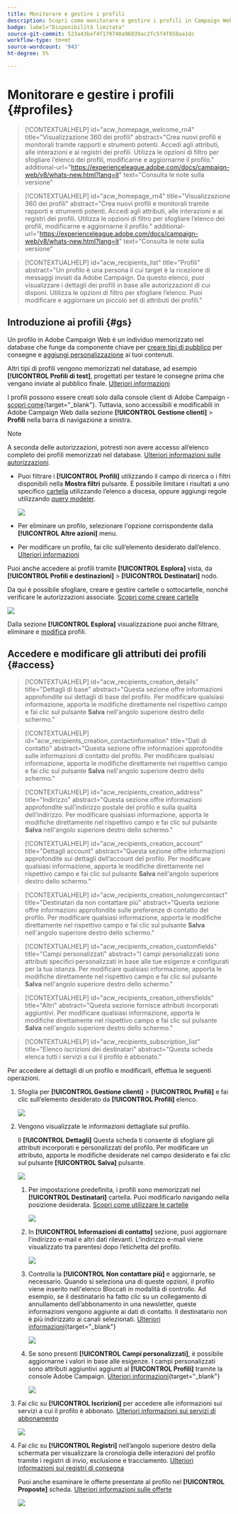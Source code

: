 ```yaml
---
title: Monitorare e gestire i profili
description: Scopri come monitorare e gestire i profili in Campaign Web.
badge: label="Disponibilità limitata"
source-git-commit: 523a43bef4f179740a96039ac2fc5f4f858aa1dc
workflow-type: tm+mt
source-wordcount: '943'
ht-degree: 5%

---
```


# Monitorare e gestire i profili {#profiles}

>[!CONTEXTUALHELP]
>id="acw_homepage_welcome_rn4"
>title="Visualizzazione 360 dei profili"
>abstract="Crea nuovi profili e monitorali tramite rapporti e strumenti potenti. Accedi agli attributi, alle interazioni e ai registri dei profili. Utilizza le opzioni di filtro per sfogliare l’elenco dei profili, modificarne e aggiornarne il profilo."
>additional-url="https://experienceleague.adobe.com/docs/campaign-web/v8/whats-new.html?lang=it" text="Consulta le note sulla versione"

<!--TO REMOVE BELOW-->
>[!CONTEXTUALHELP]
>id="acw_homepage_rn4"
>title="Visualizzazione 360 dei profili"
>abstract="Crea nuovi profili e monitorali tramite rapporti e strumenti potenti. Accedi agli attributi, alle interazioni e ai registri dei profili. Utilizza le opzioni di filtro per sfogliare l’elenco dei profili, modificarne e aggiornarne il profilo."
>additional-url="https://experienceleague.adobe.com/docs/campaign-web/v8/whats-new.html?lang=it" text="Consulta le note sulla versione"

<!--TO REMOVE ABOVE-->


>[!CONTEXTUALHELP]
>id="acw_recipients_list"
>title="Profili"
>abstract="Un profilo è una persona il cui target è la ricezione di messaggi inviati da Adobe Campaign. Da questo elenco, puoi visualizzare i dettagli dei profili in base alle autorizzazioni di cui disponi. Utilizza le opzioni di filtro per sfogliare l’elenco. Puoi modificare e aggiornare un piccolo set di attributi dei profili."

## Introduzione ai profili {#gs}

Un profilo in Adobe Campaign Web è un individuo memorizzato nel database che funge da componente chiave per [creare tipi di pubblico](create-audience.md) per consegne e [aggiungi personalizzazione](../personalization/personalize.md) ai tuoi contenuti.

Altri tipi di profili vengono memorizzati nel database, ad esempio **[!UICONTROL Profili di test]**, progettati per testare le consegne prima che vengano inviate al pubblico finale. [Ulteriori informazioni](test-profiles.md)

I profili possono essere creati solo dalla console client di Adobe Campaign - [scopri come](https://experienceleague.adobe.com/docs/campaign/campaign-v8/audience/add-profiles/create-profiles.html){target="_blank"}. Tuttavia, sono accessibili e modificabili in Adobe Campaign Web dalla sezione **[!UICONTROL Gestione clienti]** > **Profili** nella barra di navigazione a sinistra.

>[!NOTE]
>
>A seconda delle autorizzazioni, potresti non avere accesso all’elenco completo dei profili memorizzati nel database. [Ulteriori informazioni sulle autorizzazioni](../get-started/permissions.md).

* Puoi filtrare i **[!UICONTROL Profili]** utilizzando il campo di ricerca o i filtri disponibili nella **Mostra filtri** pulsante. È possibile limitare i risultati a uno specifico [cartella](../get-started/permissions.md#folders) utilizzando l’elenco a discesa, oppure aggiungi regole utilizzando [query modeler](../query/query-modeler-overview.md).

  ![](assets/profiles-list-filters.png)

* Per eliminare un profilo, selezionare l&#39;opzione corrispondente dalla **[!UICONTROL Altre azioni]** menu.

* Per modificare un profilo, fai clic sull’elemento desiderato dall’elenco. [Ulteriori informazioni](#access)

Puoi anche accedere ai profili tramite **[!UICONTROL Esplora]** vista, da **[!UICONTROL Profili e destinazioni]** > **[!UICONTROL Destinatari]** nodo.

Da qui è possibile sfogliare, creare e gestire cartelle o sottocartelle, nonché verificare le autorizzazioni associate. [Scopri come creare cartelle](../get-started/permissions.md#folders)

![](assets/profiles-explorer-folder.png)

Dalla sezione **[!UICONTROL Esplora]** visualizzazione puoi anche filtrare, eliminare e [modifica](#access) profili.

## Accedere e modificare gli attributi dei profili {#access}

>[!CONTEXTUALHELP]
>id="acw_recipients_creation_details"
>title="Dettagli di base"
>abstract="Questa sezione offre informazioni approfondite sui dettagli di base del profilo. Per modificare qualsiasi informazione, apporta le modifiche direttamente nel rispettivo campo e fai clic sul pulsante **Salva** nell&#39;angolo superiore destro dello schermo."

>[!CONTEXTUALHELP]
>id="acw_recipients_creation_contactinformation"
>title="Dati di contatto"
>abstract="Questa sezione offre informazioni approfondite sulle informazioni di contatto del profilo. Per modificare qualsiasi informazione, apporta le modifiche direttamente nel rispettivo campo e fai clic sul pulsante **Salva** nell&#39;angolo superiore destro dello schermo."

>[!CONTEXTUALHELP]
>id="acw_recipients_creation_address"
>title="Indirizzo"
>abstract="Questa sezione offre informazioni approfondite sull’indirizzo postale del profilo e sulla qualità dell’indirizzo. Per modificare qualsiasi informazione, apporta le modifiche direttamente nel rispettivo campo e fai clic sul pulsante **Salva** nell&#39;angolo superiore destro dello schermo."

>[!CONTEXTUALHELP]
>id="acw_recipients_creation_account"
>title="Dettagli account"
>abstract="Questa sezione offre informazioni approfondite sui dettagli dell’account del profilo. Per modificare qualsiasi informazione, apporta le modifiche direttamente nel rispettivo campo e fai clic sul pulsante **Salva** nell&#39;angolo superiore destro dello schermo."

>[!CONTEXTUALHELP]
>id="acw_recipients_creation_nolongercontact"
>title="Destinatari da non contattare più"
>abstract="Questa sezione offre informazioni approfondite sulle preferenze di contatto del profilo. Per modificare qualsiasi informazione, apporta le modifiche direttamente nel rispettivo campo e fai clic sul pulsante **Salva** nell&#39;angolo superiore destro dello schermo."

>[!CONTEXTUALHELP]
>id="acw_recipients_creation_customfields"
>title="Campi personalizzati"
>abstract="I campi personalizzati sono attributi specifici personalizzati in base alle tue esigenze e configurati per la tua istanza. Per modificare qualsiasi informazione, apporta le modifiche direttamente nel rispettivo campo e fai clic sul pulsante **Salva** nell&#39;angolo superiore destro dello schermo."

>[!CONTEXTUALHELP]
>id="acw_recipients_creation_othersfields"
>title="Altri"
>abstract="Questa sezione fornisce attributi incorporati aggiuntivi. Per modificare qualsiasi informazione, apporta le modifiche direttamente nel rispettivo campo e fai clic sul pulsante **Salva** nell&#39;angolo superiore destro dello schermo."

>[!CONTEXTUALHELP]
>id="acw_recipients_subscription_list"
>title="Elenco iscrizioni dei destinatari"
>abstract="Questa scheda elenca tutti i servizi a cui il profilo è abbonato."

Per accedere ai dettagli di un profilo e modificarli, effettua le seguenti operazioni.

1. Sfoglia per **[!UICONTROL Gestione clienti]** > **[!UICONTROL Profili]** e fai clic sull’elemento desiderato da **[!UICONTROL Profili]** elenco.

   ![](assets/profiles-list-select.png)

1. Vengono visualizzate le informazioni dettagliate sul profilo.

   Il **[!UICONTROL Dettagli]** Questa scheda ti consente di sfogliare gli attributi incorporati e personalizzati del profilo. Per modificare un attributo, apporta le modifiche desiderate nel campo desiderato e fai clic sul pulsante **[!UICONTROL Salva]** pulsante.

   ![](assets/profile-details.png)

   1. Per impostazione predefinita, i profili sono memorizzati nel **[!UICONTROL Destinatari]** cartella. Puoi modificarlo navigando nella posizione desiderata. [Scopri come utilizzare le cartelle](../get-started/permissions.md#folders)

      ![](assets/profile-folder.png)

   1. In **[!UICONTROL Informazioni di contatto]** sezione, puoi aggiornare l’indirizzo e-mail e altri dati rilevanti. L’indirizzo e-mail viene visualizzato tra parentesi dopo l’etichetta del profilo.

      ![](assets/profile-address.png)

   1. Controlla la **[!UICONTROL Non contattare più]** e aggiornarle, se necessario. Quando si seleziona una di queste opzioni, il profilo viene inserito nell&#39;elenco Bloccati in modalità di controllo. Ad esempio, se il destinatario ha fatto clic su un collegamento di annullamento dell’abbonamento in una newsletter, queste informazioni vengono aggiunte ai dati di contatto. Il destinatario non è più indirizzato ai canali selezionati. [Ulteriori informazioni](https://experienceleague.adobe.com/docs/campaign/campaign-v8/send/failures/quarantines.html){target="_blank"}

      ![](assets/profile-no-longer-contact.png)

   1. Se sono presenti **[!UICONTROL Campi personalizzati]**, è possibile aggiornarne i valori in base alle esigenze. I campi personalizzati sono attributi aggiuntivi aggiunti al **[!UICONTROL Profili]** tramite la console Adobe Campaign. [Ulteriori informazioni](https://experienceleague.adobe.com/docs/campaign/campaign-v8/developer/shemas-forms/extend-schema.html){target="_blank"}

      ![](assets/profile-custom-fields.png)

1. Fai clic su **[!UICONTROL Iscrizioni]** per accedere alle informazioni sui servizi a cui il profilo è abbonato. [Ulteriori informazioni sui servizi di abbonamento](manage-services.md)

   ![](assets/profile-subscriptions.png)

1. Fai clic su **[!UICONTROL Registri]** nell’angolo superiore destro della schermata per visualizzare la cronologia delle interazioni del profilo tramite i registri di invio, esclusione e tracciamento. [Ulteriori informazioni sui registri di consegna](../monitor/delivery-logs.md)

   Puoi anche esaminare le offerte presentate al profilo nel **[!UICONTROL Proposte]** scheda. [Ulteriori informazioni sulle offerte](../msg/offers.md)

   ![](assets/profile-logs.png)
